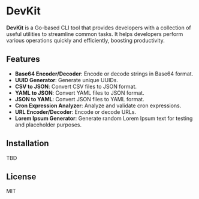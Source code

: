 # DevKit

**DevKit** is a Go-based CLI tool that provides developers with a collection of useful utilities to streamline common tasks. It helps developers perform various operations quickly and efficiently, boosting productivity.

## Features

- **Base64 Encoder/Decoder**: Encode or decode strings in Base64 format.
- **UUID Generator**: Generate unique UUIDs.
- **CSV to JSON**: Convert CSV files to JSON format.
- **YAML to JSON**: Convert YAML files to JSON format.
- **JSON to YAML**: Convert JSON files to YAML format.
- **Cron Expression Analyzer**: Analyze and validate cron expressions.
- **URL Encoder/Decoder**: Encode or decode URLs.
- **Lorem Ipsum Generator**: Generate random Lorem Ipsum text for testing and placeholder purposes.

## Installation

TBD

## License
MIT
